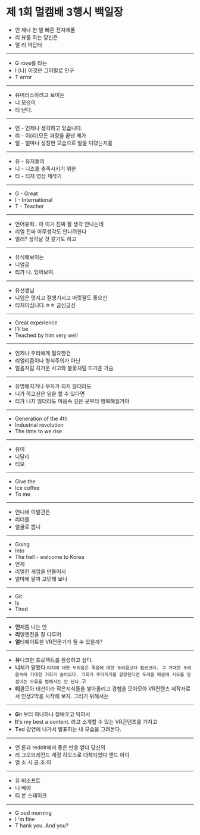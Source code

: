 # 제 1회 멀캠배 3행시  백일장


* 언 제나 한 발 빠른 전자제품
* 리 뷰를 하는 당신은
* 얼 리 어답터
---
* G rove를 타는
* I (나) 이것은 그야말로 안구
* T error
---
* 유머러스하려고 보이는
* 니 모습이
* 티 난다.

---
* 언 - 언제나 생각하고 있습니다.
* 리 - 이(리)모든 과정을 끝낸 제가
* 얼 - 얼마나 성장한 모습으로 발을 디뎠는지를
---
* 유 - 유저들의
* 니 - 니즈를 충족시키기 위한
* 티 - 티저 영상 제작기
---
* G - Great
* I - International
* T - Teacher
---
* 언어유희.. 아 이거 진짜 잘 생각 안나는데
* 리얼 진짜 아무생각도 안나려한다
* 얼래? 생각날 것 같기도 하고
---
* 유식해보이는
* 니얼굴
* 티가 나. 있어보여.
---
* 유선생님
* 니임은 멋지고 잘생기시고 머릿결도 좋으신
* 티처이십니다.ㅎㅎ 굽신굽신
---
* Great experience
* I'll be 
* Teached by him very well
---
* 언제나 우리에게 필요한건
* 리얼리즘이나 형식주의가 아닌
* 얼음처럼 차가운 사고와 불꽃처럼 뜨거운 가슴
---
* 유명해지거나 부자가 되지 않더라도
* 니가 하고싶은 일을 할 수 있다면
* 티가 나지 않더라도 마음속 깊은 곳부터 행복해질거야
---
* Generation of the 4th
* Industrial revolution
* The time to we rise
---
* 유미
* 니달리
* 티모
---
* Give the
* Ice coffee
* To me

---
* 언니네 이발관은
* 리더를
* 얼굴로 뽑나
---
* Going
* Into
* The hell - welcome to Korea
* 언제
* 리얼한 게임을 만들어서
* 얼마에 팔까 고민해 보나
---
* Git
* Is
* Tired
 ---

* **언**제쯤 나는 언
* **리**얼엔진을 잘 다루어
* **얼**티메이트한 VR전문가가 될 수 있을까?
---
* **유**니크한 프로젝트를 완성하고 싶다.
* **니**체가 말했다.`미지에 대한 두려움은 죽음에 대한 두려움보다 훨씬크다. 그 거대한 두려움속에 거대한 기회가 숨어있다. 기회가 주어지기를 갈망한다면 두려움 때문에 시도를 망설이는 오류를 범해서는 안 된다.`고
* **티**클모아 태산이라 작은지식들을 쌓아올리고 경험을 모아모아 VR컨텐츠 제작자로서 인생2막을 시작해 보자. 그러기 위해서는
---
* **G**it 부터 하나하나 잘배우고 익혀서
* **I**t's my best a content. 라고 소개할 수 있는 VR콘텐츠를 가지고 
* **T**ed 강연에 나가서 발표하는 내 모습을 그려본다.
---
* 언 론과 reddit에서 좋은 반응 얻다 당신의
* 리 그오브레전드 계정 히오스로 대체되었다 앤드 아이
* 얼 소 시.공.조.아

---
* 유 비소프트
* 니 베아
* 티 본 스테이크
---
* G ood morning
* I 'm fine
* T hank you. And you?
